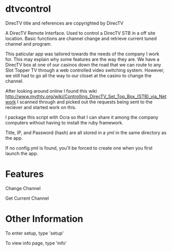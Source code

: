 dtvcontrol
==========
DirecTV title and references are copyrighted by DirecTV

A DirecTV Remote Interface.  Used to control a DirecTV STB in a off site location.  Basic functions are channel change and retrieve current tuned channel and program.

This paticular app was tailored towards the needs of the company I work for.  This may explain why some features are the way they are.  We have a DirecTV box at one of our casinos down the road that we can route to any Slot Topper TV through a web controlled video switching system.  However, we still had to go all the way to our closet at the casino to change the channel.  

After looking around online I found this wiki http://www.mythtv.org/wiki/Controlling_DirecTV_Set_Top_Box_(STB)_via_Network  I scanned through and picked out the requests being sent to the reciever and started work on this.  

I package this script with Ocra so that I can share it among the company computers without having to install the ruby framework.

Title, IP, and Password (hash) are all stored in a yml in the same directory as the app.

If no config.yml is found, you'll be forced to create one when you first launch the app.


Features
========
Change Channel

Get Current Channel

Other Information
=================
To enter setup, type 'setup'

To view info page, type 'info'
